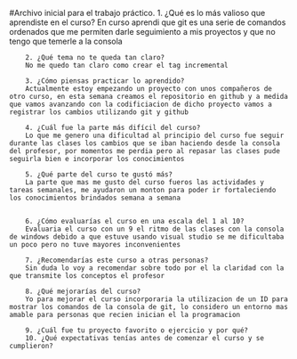 #Archivo inicial para el trabajo práctico. 
        1. ¿Qué es lo más valioso que aprendiste en el curso?
        En curso aprendi que git es una serie de comandos ordenados que me permiten darle seguimiento a mis proyectos y que no tengo que temerle a la consola

        2. ¿Qué tema no te queda tan claro?
        No me quedo tan claro como crear el tag incremental

        3. ¿Cómo piensas practicar lo aprendido?
        Actualmente estoy empezando un proyecto con unos compañeros de otro curso, en esta semana creamos el repositorio en github y a medida que vamos avanzando con la codificiacion de dicho proyecto vamos a registrar los cambios utilizando git y github

        4. ¿Cuál fue la parte más difícil del curso?
        Lo que me genero una dificultad al principio del curso fue seguir durante las clases los cambios que se iban haciendo desde la consola del profesor, por momentos me perdia pero al repasar las clases pude seguirla bien e incorporar los conocimientos

        5. ¿Qué parte del curso te gustó más?
        La parte que mas me gusto del curso fueros las actividades y tareas semanales, me ayudaron un monton para poder ir fortaleciendo los conocimientos brindados semana a semana


        6. ¿Cómo evaluarías el curso en una escala del 1 al 10?
        Evaluaria el curso con un 9 el ritmo de las clases con la consola de windows debido a que estuve usando visual studio se me dificultaba un poco pero no tuve mayores inconvenientes

        7. ¿Recomendarías este curso a otras personas?
        Sin duda lo voy a recomendar sobre todo por el la claridad con la que transmite los conceptos el profesor

        8. ¿Qué mejorarías del curso?
        Yo para mejorar el curso incorporaria la utilizacion de un ID para mostrar los comandos de la consola de git, lo considero un entorno mas amable para personas que recien inician el la programacion 

        9. ¿Cuál fue tu proyecto favorito o ejercicio y por qué?
        10. ¿Qué expectativas tenías antes de comenzar el curso y se cumplieron?